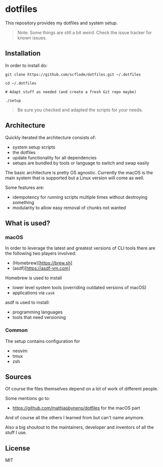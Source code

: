 # dotfiles

This repository provides my dotfiles and system setup.

> Note: Some things are still a bit weird. Check the issue tracker for known issues.

## Installation

In order to install do:

```
git clone https://github.com/scflode/dotfiles.git ~/.dotfiles

cd ~/.dotfiles

# Adapt stuff as needed (and create a fresh Git repo maybe)

./setup
```

> Be sure you checked and adapted the scripts for your needs.

## Architecture

Quickly iterated the architecture consists of:

- system setup scripts
- the dotfiles
- update functionality for all dependencies
- setups are bundled by tools or language to switch and swap easily

The basic architecture is pretty OS agnostic. Currently the macOS is
the main system that is supported but a Linux version will come as well.

Some features are:

- idempotency for running scripts multiple times without destroying something
- modularity to allow easy removal of chunks not wanted

## What is used?

### macOS

In order to leverage the latest and greatest versions of CLI tools there
are the following two players involved:

- (Homebrew)[https://brew.sh]
- (asdf)[https://asdf-vm.com]

Homebrew is used to install

- lower level system tools (overriding outdated versions of macOS)
- applications via `cask`

asdf is used to install:

- programming languages
- tools that need versioning

### Common

The setup contains configuration for

- neovim
- tmux
- zsh

## Sources

Of course the files themselves depend on a lot of work of different people.

Some mentions go to:

- https://github.com/mathiasbynens/dotfiles for the macOS part

And of course all the others I learned from but can't name anymore.

Also a big shoutout to the maintainers, developer and inventors of all the
stuff I use.

## License

MIT
